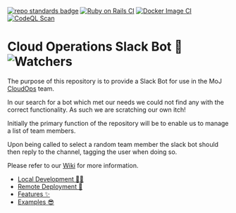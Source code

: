 [![repo standards badge](https://img.shields.io/badge/dynamic/json?color=blue&style=for-the-badge&logo=github&label=MoJ%20Compliant&query=%24.result&url=https%3A%2F%2Foperations-engineering-reports.cloud-platform.service.justice.gov.uk%2Fapi%2Fv1%2Fcompliant_public_repositories%2Fcloud-operations-slack-bot)](https://operations-engineering-reports.cloud-platform.service.justice.gov.uk/public-github-repositories.html#cloud-operations-slack-bot "Link to report")
  [![Ruby on Rails CI](https://img.shields.io/github/workflow/status/ministryofjustice/cloud-operations-slack-bot/Ruby%20on%20Rails%20CI/main?label=Tests&logo=Ruby&logoColor=crimson&style=for-the-badge&color=success)](https://github.com/ministryofjustice/cloud-operations-slack-bot/actions/workflows/rubyonrails.yml)  [![Docker Image CI](https://img.shields.io/github/workflow/status/ministryofjustice/cloud-operations-slack-bot/Docker%20Image%20CI/main?logo=Docker&style=for-the-badge&color=9cf)](https://github.com/ministryofjustice/cloud-operations-slack-bot/actions/workflows/docker-image.yml)  [![CodeQL Scan](https://img.shields.io/github/workflow/status/ministryofjustice/cloud-operations-slack-bot/CodeQL?color=ff69b4&label=CodeQL%20Scan&logo=Ruby&logoColor=crimson&style=for-the-badge)](https://github.com/ministryofjustice/cloud-operations-slack-bot/actions/workflows/codeql-analysis.yml)  

# Cloud Operations Slack Bot :robot: ![Watchers](https://img.shields.io/github/watchers/ministryofjustice/cloud-operations-slack-bot?style=social)  

The purpose of this repository is to provide a Slack Bot for use in the MoJ [CloudOps](https://ministryofjustice.github.io/cloud-operations/#cloud-operations) team.  

In our search for a bot which met our needs we could not find any with the correct functionality. As such we are scratching our own itch!  

Initially the primary function of the repository will be to enable us to manage a list of team members.  

Upon being called to select a random team member the slack bot should then reply to the channel, tagging the user when doing so.  

Please refer to our [Wiki](https://github.com/ministryofjustice/cloud-operations-slack-bot/wiki/) for more information.

- [Local Development 👩‍💻](https://github.com/ministryofjustice/cloud-operations-slack-bot/wiki/1.-Local-Development-%F0%9F%91%A9%E2%80%8D%F0%9F%92%BB)
- [Remote Deployment 🤝](https://github.com/ministryofjustice/cloud-operations-slack-bot/wiki/2.-Remote-Deployment-%F0%9F%A4%9D)
- [Features ✨](https://github.com/ministryofjustice/cloud-operations-slack-bot/wiki/3.-Features-%E2%9C%A8)
- [Examples 😎](https://github.com/ministryofjustice/cloud-operations-slack-bot/wiki/4.-Examples-%F0%9F%A7%90)
